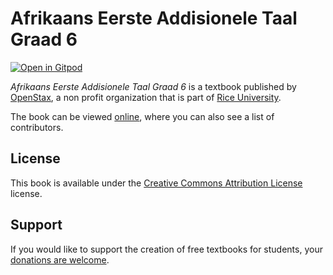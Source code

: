# Afrikaans Eerste Addisionele Taal Graad 6

[![Open in Gitpod](https://gitpod.io/button/open-in-gitpod.svg)](https://gitpod.io/from-referrer/)

_Afrikaans Eerste Addisionele Taal Graad 6_ is a textbook published by [OpenStax](https://openstax.org/), a non profit organization that is part of [Rice University](https://www.rice.edu/).

The book can be viewed [online](https://github.com/cnx-user-books/cnxbook-afrikaans-eerste-addisionele-taal-graad-6/releases/latest), where you can also see a list of contributors.

## License
This book is available under the [Creative Commons Attribution License](./LICENSE) license.

## Support
If you would like to support the creation of free textbooks for students, your [donations are welcome](https://riceconnect.rice.edu/donation/support-openstax-banner).
